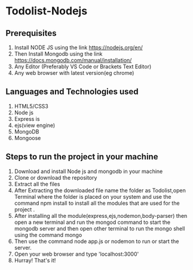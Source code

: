 # Todolist-Nodejs

## Prerequisites
1. Install NODE JS using the link https://nodejs.org/en/ 
2. Then Install Mongodb using the link https://docs.mongodb.com/manual/installation/
3. Any Editor (Preferably VS Code or Brackets Text Editor)
4. Any web browser with latest version(eg chrome)

## Languages and Technologies used
1. HTML5/CSS3
2. Node js
3. Express is
4. ejs(view engine)
5. MongoDB
6. Mongoose

## Steps to run the project in your machine
1. Download and install Node js and mongodb in your machine
2. Clone or download the repository
3. Extract all the files
4. After Extracting the downloaded file name the folder as Todolist,open Terminal where the folder is placed on your system and use the command npm install to install all the modules that are used for the project .
5. After installing all the module(express,ejs,nodemon,body-parser) then open a new terminal and run the mongod command to start the mongodb server and then open other terminal to run the mongo shell using the command mongo
6. Then use the command node app.js or nodemon to run or start the server.
7. Open your web browser and type 'localhost:3000'
8. Hurray! That's it!
 
